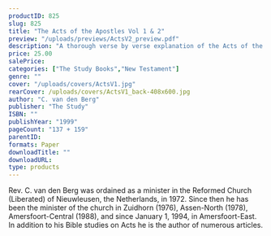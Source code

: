 ```yaml
---
productID: 825
slug: 825
title: "The Acts of the Apostles Vol 1 & 2"
preview: "/uploads/previews/ActsV2_preview.pdf"
description: "A thorough verse by verse explanation of the Acts of the Apostles, in two volumes. Volume one covers Acts 1 – 14, volume two covers Acts 15 – 28. This is a most helpful series of Bible studies on the worldwide church gathering work of our Lord Jesus Christ. The witness of the Apostles through the proclamation of Christ’s church will reach the very end of the earth till the day of his return. 36 Outlines each with study questions."
price: 25.00
salePrice: 
categories: ["The Study Books","New Testament"]
genre: ""
cover: "/uploads/covers/ActsV1.jpg"
rearCover: /uploads/covers/ActsV1_back-408x600.jpg
author: "C. van den Berg"
publisher: "The Study"
ISBN: ""
publishYear: "1999"
pageCount: "137 + 159"
parentID:
formats: Paper
downloadTitle: ""
downloadURL: 
type: products
---
```

Rev. C. van den Berg was ordained as a minister in the Reformed Church (Liberated) of Nieuwleusen, the Netherlands, in 1972. Since then he has been the minister of the church in Zuidhorn (1976), Assen-North (1978), Amersfoort-Central (1988), and since January 1, 1994, in Amersfoort-East. In addition to his Bible studies on Acts he is the author of numerous articles.
